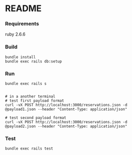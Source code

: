 # README

### Requirements
ruby 2.6.6

### Build
```
bundle install
bundle exec rails db:setup
```

### Run
```
bundle exec rails s


# in a another terminal
# test first payload format
curl -vX POST http://localhost:3000/reservations.json -d @payload1.json --header "Content-Type: application/json"

# test second payload format
curl -vX POST http://localhost:3000/reservations.json -d @payload2.json --header "Content-Type: application/json"
```

### Test

`bundle exec rails test`
